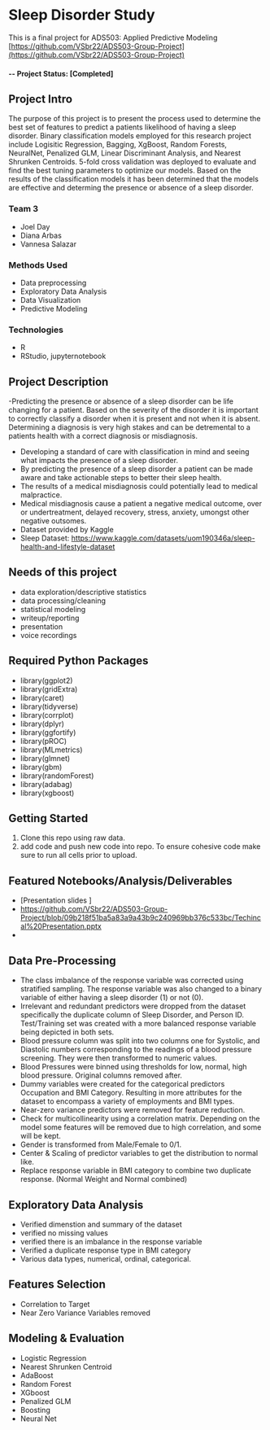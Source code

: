 # Sleep Disorder Study

This is a final project for ADS503: Applied Predictive Modeling [https://github.com/VSbr22/ADS503-Group-Project](https://github.com/VSbr22/ADS503-Group-Project)

#### -- Project Status: [Completed]

## Project Intro
The purpose of this project is to present the process used to determine the best set of features to predict a patients likelihood of having a sleep disorder. Binary classification models employed for this research project include Logisitic Regression, Bagging, XgBoost, Random Forests, NeuralNet, Penalized GLM, Linear Discriminant Analysis, and Nearest Shrunken Centroids. 5-fold cross validation was deployed to evaluate and find the best tuning parameters to optimize our models. Based on the results of the classification models it has been determined that the models are effective and determing the presence or absence of a sleep disorder. 


### Team 3
* Joel Day
* Diana Arbas
* Vannesa Salazar


### Methods Used
* Data preprocessing
* Exploratory Data Analysis
* Data Visualization
* Predictive Modeling


### Technologies
* R
* RStudio, jupyternotebook


## Project Description
-Predicting the presence or absence of a sleep disorder can be life changing for a patient. Based on the severity of the disorder it is important to correctly classify a disorder when it is present and not when it is absent. Determining a diagnosis is very high stakes and can be detremental to a patients health with a correct diagnosis or misdiagnosis. 
- Developing a standard of care with classification in mind and seeing what impacts the presence of a sleep disorder.  
- By predicting the presence of a sleep disorder a patient can be made aware and take actionable steps to better their sleep health. 
- The results of a medical misdiagnosis could potentially lead to medical malpractice. 
- Medical misdiagnosis cause a patient a negative medical outcome, over or undertreatment, delayed recovery, stress, anxiety, umongst other negative outsomes.
- Dataset provided by Kaggle 
- Sleep Dataset: https://www.kaggle.com/datasets/uom190346a/sleep-health-and-lifestyle-dataset



## Needs of this project

- data exploration/descriptive statistics
- data processing/cleaning
- statistical modeling
- writeup/reporting
- presentation
- voice recordings

## Required Python Packages
* library(ggplot2)
* library(gridExtra)
* library(caret)
* library(tidyverse)
* library(corrplot)
* library(dplyr)
* library(ggfortify)
* library(pROC)
* library(MLmetrics)
* library(glmnet)
* library(gbm)
* library(randomForest)
* library(adabag)
* library(xgboost)

## Getting Started

1. Clone this repo using raw data.
2. add code and push new code into repo. To ensure cohesive code make sure to run all cells prior to upload. 

## Featured Notebooks/Analysis/Deliverables
* [Presentation slides ]
* https://github.com/VSbr22/ADS503-Group-Project/blob/09b218f51ba5a83a9a43b9c240969bb376c533bc/Techincal%20Presentation.pptx
* 


## Data Pre-Processing
* The class imbalance of the response variable was corrected using stratified sampling. The response variable was also changed to a binary variable of either having a sleep disorder (1) or not (0). 
* Irrelevant and redundant predictors were dropped from the dataset specifically the duplicate column of Sleep Disorder, and Person ID.
Test/Training set was created with a more balanced response variable being depicted in both sets. 
* Blood pressure column was split into two columns one for Systolic, and Diastolic numbers corresponding to the readings of a blood pressure screening. They were then transformed to numeric values.
* Blood Pressures were binned using thresholds for low, normal, high blood pressure. Original columns removed after. 
* Dummy variables were created for the categorical predictors Occupation and BMI Category.  Resulting in more attributes for the dataset to encompass a variety of employments and BMI types. 
* Near-zero variance predictors were removed for feature reduction. 
* Check for multicollinearity using a correlation matrix.  Depending on the model some features will be removed due to high correlation, and some will be kept. 
* Gender is transformed from Male/Female to 0/1. 
* Center & Scaling of predictor variables to get the distribution to normal like.
* Replace response variable in BMI category to combine two duplicate response. (Normal Weight and Normal combined)


## Exploratory Data Analysis
* Verified dimenstion and summary of the dataset
* verified no missing values
* verified there is an imbalance in the response variable
* Verified a duplicate response type in BMI category
* Various data types, numerical, ordinal, categorical.




## Features Selection
* Correlation to Target 
* Near Zero Variance Variables removed


## Modeling & Evaluation
* Logistic Regression
* Nearest Shrunken Centroid
* AdaBoost
* Random Forest
* XGboost
* Penalized GLM
* Boosting
* Neural Net
